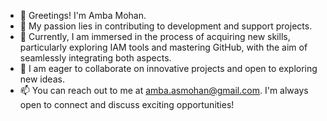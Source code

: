 - 👋 Greetings! I'm Amba Mohan.
- 👀 My passion lies in contributing to development and support projects.
- 🌱 Currently, I am immersed in the process of acquiring new skills, particularly exploring IAM tools and mastering GitHub, with the aim of seamlessly integrating both aspects.
- 💞️ I am eager to collaborate on innovative projects and open to exploring new ideas.
- 📫 You can reach out to me at amba.asmohan@gmail.com. I'm always open to connect and discuss exciting opportunities!

<!---
amba-sasikala/amba-sasikala is a ✨ special ✨ repository because its `README.md` (this file) appears on your GitHub profile.
You can click the Preview link to take a look at your changes.
--->
